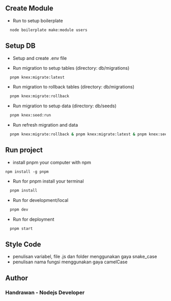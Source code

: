 ## Create Module
- Run to setup boilerplate

```bash
  node boilerplate make:module users
```

## Setup DB
- Setup and create .env file

- Run migration to setup tables (directory: db/migrations)

```bash
  pnpm knex:migrate:latest
```

- Run migration to rollback tables (directory: db/migrations)

```bash
  pnpm knex:migrate:rollback
```

- Run migration to setup data (directory: db/seeds)

```bash
  pnpm knex:seed:run
```

- Run refresh migration and data

```bash
  pnpm knex:migrate:rollback & pnpm knex:migrate:latest & pnpm knex:seed:run
```

## Run project
- install pnpm your computer with npm
```
npm install -g pnpm
```

- Run for pnpm install your terminal
```bash
  pnpm install
```

- Run for development/local

```bash
  pnpm dev
```

- Run for deployment

```bash
  pnpm start
```


## Style Code
- penulisan variabel, file .js dan folder menggunakan gaya snake_case
- penulisan nama fungsi menggunakan gaya camelCase

## Author
### Handrawan - Nodejs Developer